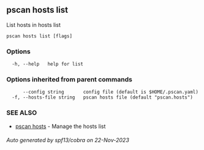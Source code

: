 ## pscan hosts list

List hosts in hosts list

```
pscan hosts list [flags]
```

### Options

```
  -h, --help   help for list
```

### Options inherited from parent commands

```
      --config string       config file (default is $HOME/.pscan.yaml)
  -f, --hosts-file string   pscan hosts file (default "pscan.hosts")
```

### SEE ALSO

* [pscan hosts](pscan_hosts.md)	 - Manage the hosts list

###### Auto generated by spf13/cobra on 22-Nov-2023
